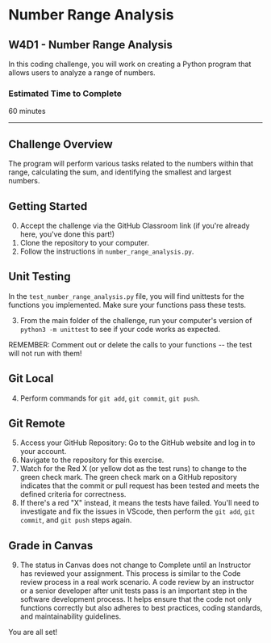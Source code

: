 # Number Range Analysis

## W4D1 - Number Range Analysis

In this coding challenge, you will work on creating a Python program that allows users to analyze a range of numbers. 

### Estimated Time to Complete

60 minutes

---

## Challenge Overview

The program will perform various tasks related to the numbers within that range, calculating the sum, and identifying the smallest and largest numbers. 


## Getting Started

0. Accept the challenge via the GitHub Classroom link (if you're already here, you've done this part!)
1. Clone the repository to your computer.
2. Follow the instructions in `number_range_analysis.py`.

## Unit Testing

In the `test_number_range_analysis.py` file, you will find unittests for the functions you implemented. Make sure your functions pass these tests.

3. From the main folder of the challenge, run your computer's version of `python3 -m unittest` to see if your code works as expected.

REMEMBER: Comment out or delete the calls to your functions -- the test will not run with them!

## Git Local

4. Perform commands for `git add`, `git commit`, `git push`.

## Git Remote

5. Access your GitHub Repository: Go to the GitHub website and log in to your account.
6. Navigate to the repository for this exercise.
7. Watch for the Red X (or yellow dot as the test runs) to change to the green check mark. The green check mark on a GitHub repository indicates that the commit or pull request has been tested and meets the defined criteria for correctness.
8. If there's a red "X" instead, it means the tests have failed. You'll need to investigate and fix the issues in VScode, then perform the `git add`, `git commit`, and `git push` steps again.

## Grade in Canvas

9. The status in Canvas does not change to Complete until an Instructor has reviewed your assignment. This process is similar to the Code review process in a real work scenario. A code review by an instructor or a senior developer after unit tests pass is an important step in the software development process. It helps ensure that the code not only functions correctly but also adheres to best practices, coding standards, and maintainability guidelines.

You are all set!
